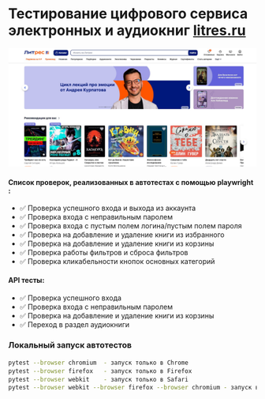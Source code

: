 <h1> Тестирование цифрового сервиса электронных и аудиокниг  <a target="_blank" href="https://www.litres.ru/">litres.ru</a></h1>

![This is an image](images/main_page.jpg)

#### Список проверок, реализованных в автотестах c помощью playwright :
* ✅ Проверка успешного входа и выхода из аккаунта
* ✅ Проверка входа с неправильным паролем
* ✅ Проверка входа с пустым полем логина/пустым полем пароля
* ✅ Проверка на добавление и удаление книги из избранного
* ✅ Проверка на добавление и удаление книги из корзины
* ✅ Проверка работы фильтров и сброса фильтров
* ✅ Проверка кликабельности кнопок основных категорий
#### API тесты:
* ✅ Проверка успешного входа
* ✅ Проверка входа с неправильным паролем
* ✅ Проверка на добавление и удаление книги из корзины
* ✅ Переход в раздел аудиокниги
### Локальный запуск автотестов
```bash
pytest --browser chromium  - запуск только в Chrome
pytest --browser firefox   - запуск только в Firefox
pytest --browser webkit    - запуск только в Safari
pytest --browser webkit --browser firefox --browser chromium - запуск во всех трех браузерах 
```




